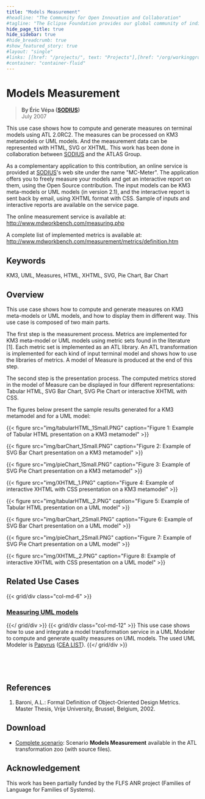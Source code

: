 ```yaml
---
title: "Models Measurement"
#headline: "The Community for Open Innovation and Collaboration"
#tagline: "The Eclipse Foundation provides our global community of individuals and organizations with a mature, scalable, and business-friendly environment for open source software collaboration and innovation."
hide_page_title: true
hide_sidebar: true
#hide_breadcrumb: true
#show_featured_story: true
#layout: "single"
#links: [[href: "/projects/", text: "Projects"],[href: "/org/workinggroups/", text: "Working Group"],[href: "/membership/", text: "Members"],[href: "/org/value", text: "Business Value"]]
#container: "container-fluid"
---
```


# Models Measurement

> **By Éric Vépa ([SODIUS](https://www.sodius.com/))** \
> July 2007

This use case shows how to compute and generate measures on terminal models using ATL 2.0RC2. The measures can be processed on KM3 metamodels or UML models. And the measurement data can be represented with HTML, SVG or XHTML. This work has been done in collaboration between [SODIUS](https://www.sodius.com) and the ATLAS Group.

As a complementary application to this contribution, an online service is provided at [SODIUS](https://www.sodius.com)'s web site under the name "MC-Meter". The application offers you to freely measure your models and get an interactive report on them, using the Open Source contribution. The input models can be KM3 meta-models or UML models (in version 2.1), and the interactive report is sent back by email, using XHTML format with CSS. Sample of inputs and interactive reports are available on the service page.

The online measurement service is available at: http://www.mdworkbench.com/measuring.php

A complete list of implemented metrics is available at: http://www.mdworkbench.com/measurement/metrics/definition.htm

## Keywords

KM3, UML, Measures, HTML, XHTML, SVG, Pie Chart, Bar Chart

## Overview

This use case shows how to compute and generate measures on KM3 meta-models or UML models, and how to display them in different way. This use case is composed of two main parts.

The first step is the measurement process. Metrics are implemented for KM3 meta-model or UML models using metric sets found in the literature [1]. Each metric set is implemented as an ATL library. An ATL transformation is implemented for each kind of input terminal model and shows how to use the libraries of metrics. A model of Measure is produced at the end of this step.

The second step is the presentation process. The computed metrics stored in the model of Measure can be displayed in four different representations: Tabular HTML, SVG Bar Chart, SVG Pie Chart or interactive XHTML with CSS.

The figures below present the sample results generated for a KM3 metamodel and for a UML model:

{{< figure src="img/tabularHTML_1Small.PNG" caption="Figure 1: Example of Tabular HTML presentation on a KM3 metamodel" >}}

{{< figure src="img/barChart_1Small.PNG" caption="Figure 2: Example of SVG Bar Chart presentation on a KM3 metamodel" >}}

{{< figure src="img/pieChart_1Small.PNG" caption="Figure 3: Example of SVG Pie Chart presentation on a KM3 metamodel" >}}

{{< figure src="img/XHTML_1.PNG" caption="Figure 4: Example of interactive XHTML with CSS presentation on a KM3 metamodel" >}}

{{< figure src="img/tabularHTML_2.PNG" caption="Figure 5: Example of Tabular HTML presentation on a UML model" >}}

{{< figure src="img/barChart_2Small.PNG" caption="Figure 6: Example of SVG Bar Chart presentation on a UML model" >}}

{{< figure src="img/pieChart_2Small.PNG" caption="Figure 7: Example of SVG Pie Chart presentation on a UML model" >}}

{{< figure src="img/XHTML_2.PNG" caption="Figure 8: Example of interactive XHTML with CSS presentation on a UML model" >}}

## Related Use Cases

{{< grid/div class="col-md-6" >}}
### [Measuring UML models](../measuring_uml_models/)
{{</ grid/div >}}
{{< grid/div class="col-md-12" >}}
This use case shows how to use and integrate a model transformation service in a UML Modeler to compute and generate quality measures on UML models. The used UML Modeler is [Papyrus](https://eclipse.dev/papyrus/) ([CEA LIST](https://list.cea.fr/)).
{{</ grid/div >}}

&nbsp;

&nbsp;

## References

  1. Baroni, A.L.: Formal Definition of Object-Oriented Design Metrics. Master Thesis, Vrije University, Brussel, Belgium, 2002.

##  Download

  * [Complete scenario](../../atltransformations/#models-measurement): Scenario **Models Measurement** available in the ATL transformation zoo (with source files).

## Acknowledgement

This work has been partially funded by the FLFS ANR project (Families of Language for Families of Systems).
